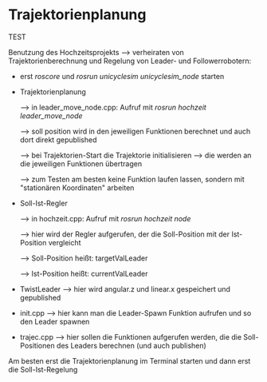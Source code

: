 # Trajektorienplanung 
TEST

Benutzung des Hochzeitsprojekts --> verheiraten von Trajektorienberechnung und Regelung von Leader- und Followerrobotern:


- erst *roscore* und *rosrun unicyclesim unicyclesim_node* starten


- Trajektorienplanung
	
    --> in leader_move_node.cpp: Aufruf mit *rosrun hochzeit leader_move_node*
	
	--> soll position wird in den jeweiligen Funktionen berechnet und auch dort direkt gepublished
	
    --> bei Trajektorien-Start die Trajektorie initialisieren --> die werden an die jeweiligen Funktionen übertragen
	
    --> zum Testen am besten keine Funktion laufen lassen, sondern mit "stationären Koordinaten" arbeiten
	
	
	
- Soll-Ist-Regler
	
    --> in hochzeit.cpp: Aufruf mit *rosrun hochzeit node*
	
	--> hier wird der Regler aufgerufen, der die Soll-Position mit der Ist-Position vergleicht
	
    --> Soll-Position heißt: targetValLeader
	
    --> Ist-Position heißt: currentValLeader
	




	
- TwistLeader --> hier wird angular.z und linear.x gespeichert und gepublished
- init.cpp --> hier kann man die Leader-Spawn Funktion aufrufen und so den Leader spawnen
- trajec.cpp --> hier sollen die Funktionen aufgerufen werden, die die Soll-Positionen des Leaders berechnen (und auch publishen)
	
	
Am besten erst die Trajektorienplanung im Terminal starten und dann erst die Soll-Ist-Regelung